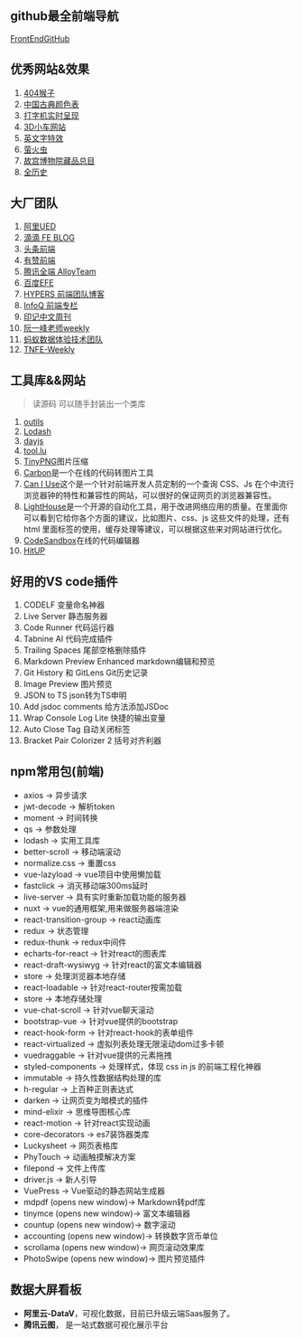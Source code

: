 ## github最全前端导航
[FrontEndGitHub](https://github.com/FrontEndGitHub/FrontEndGitHub)
## 优秀网站&效果

1. [404猴子](https://codepen.io/UnfocusedDrive/pen/npDyq)
2. [中国古典颜色表](https://colors.ichuantong.cn/)
3. [打字机实时呈现](https://www.strml.net/)
4. [3D小车网站](https://bruno-simon.com/)
5. [英文字特效](https://leon-kim.com/)
6. [萤火虫](https://ncase.me/fireflies/)
7. [故宫博物院藏品总目](https://pano.dpm.org.cn/)
8. [全历史](https://www.allhistory.com/)

## 大厂团队

1. [阿里UED](http://www.aliued.com/)
2. [滴滴 FE BLOG](https://github.com/DDFE/DDFE-blog)
3. [头条前端](https://techblog.toutiao.com/tag/%E5%89%8D%E7%AB%AF/)
4. [有赞前端](https://tech.youzan.com/tag/front-end/page/2/)
5. [腾讯全端 AlloyTeam](http://www.alloyteam.com/)
6. [百度EFE](https://efe.baidu.com/)
7. [HYPERS 前端团队博客](https://blog.rsuitejs.com/)
8. [InfoQ 前端专栏](https://www.infoq.cn/topic/33)
9. [印记中文周刊](https://docschina.org/weekly/js/)
10. [阮一峰老师weekly](https://github.com/ruanyf/weekly)
11. [蚂蚁数据体验技术团队](https://github.com/ProtoTeam/blog)
12. [TNFE-Weekly](https://github.com/tnfe/TNT-Weekly)

## 工具库&&网站

> 读源码 可以随手封装出一个类库
1. [outils](https://github.com/proYang/outils)
2. [Lodash](https://www.lodashjs.com/)
3. [dayjs](https://dayjs.fenxianglu.cn/category/)
4. [tool.lu](https://tool.lu/)
5. [TinyPNG](https://tinypng.com/)图片压缩
6. [Carbon](https://carbon.now.sh/)是一个在线的代码转图片工具
7. [Can I Use](https://caniuse.com/)这个是一个针对前端开发人员定制的一个查询 CSS、Js 在个中流行浏览器钟的特性和兼容性的网站，可以很好的保证网页的浏览器兼容性。
8. [LightHouse](https://github.com/GoogleChrome/lighthouse)是一个开源的自动化工具，用于改进网络应用的质量。在里面你可以看到它给你各个方面的建议，比如图片、css、js 这些文件的处理，还有 html 里面标签的使用，缓存处理等建议，可以根据这些来对网站进行优化。
9. [CodeSandbox](https://codesandbox.io/)在线的代码编辑器
10. [HitUP](https://hitup.wondertools.to)
## 好用的VS code插件
1. CODELF 变量命名神器
2. Live Server 静态服务器
3. Code Runner 代码运行器
4. Tabnine AI 代码完成插件
5. Trailing Spaces 尾部空格删除插件
6. Markdown Preview Enhanced markdown编辑和预览
7. Git History 和 GitLens Git历史记录
8. Image Preview 图片预览
9. JSON to TS json转为TS申明
10. Add jsdoc comments 给方法添加JSDoc
11. Wrap Console Log Lite 快捷的输出变量
12. Auto Close Tag 自动关闭标签
13. Bracket Pair Colorizer 2 括号对齐利器
## npm常用包(前端)

- axios -> 异步请求
- jwt-decode -> 解析token
- moment -> 时间转换
- qs -> 参数处理
- lodash -> 实用工具库
- better-scroll -> 移动端滚动
- normalize.css -> 重置css
- vue-lazyload -> vue项目中使用懒加载
- fastclick -> 消灭移动端300ms延时
- live-server -> 具有实时重新加载功能的服务器
- nuxt -> vue的通用框架,用来做服务器端渲染
- react-transition-group -> react动画库
- redux -> 状态管理
- redux-thunk -> redux中间件
- echarts-for-react -> 针对react的图表库
- react-draft-wysiwyg -> 针对react的富文本编辑器
- store -> 处理浏览器本地存储
- react-loadable -> 针对react-router按需加载
- store -> 本地存储处理
- vue-chat-scroll -> 针对vue聊天滚动
- bootstrap-vue -> 针对vue提供的bootstrap
- react-hook-form -> 针对react-hook的表单组件
- react-virtualized -> 虚拟列表处理无限滚动dom过多卡顿
- vuedraggable -> 针对vue提供的元素拖拽
- styled-components -> 处理样式，体现 css in js 的前端工程化神器
- immutable -> 持久性数据结构处理的库
- h-regular -> 上百种正则表达式
- darken -> 让网页变为暗模式的插件
- mind-elixir -> 思维导图核心库
- react-motion -> 针对react实现动画
- core-decorators -> es7装饰器类库
- Luckysheet -> 网页表格库
- PhyTouch -> 动画触摸解决方案
- filepond -> 文件上传库
- driver.js -> 新人引导
- VuePress -> Vue驱动的静态网站生成器
- mdpdf (opens new window)-> Markdown转pdf库
- tinymce (opens new window)-> 富文本编辑器
- countup (opens new window)-> 数字滚动
- accounting (opens new window)-> 转换数字货币单位
- scrollama (opens new window)-> 网页滚动效果库
- PhotoSwipe (opens new window)-> 图片预览插件

## 数据大屏看板

- **阿里云-DataV**，可视化数据，目前已升级云端Saas服务了。
- **腾讯云图**， 是一站式数据可视化展示平台
